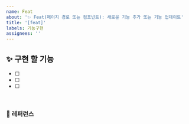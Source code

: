 ```yaml
---
name: Feat
about: '✨ Feat(페이지 경로 또는 컴포넌트): 새로운 기능 추가 또는 기능 업데이트'
title: '[feat]'
labels: 기능구현
assignees: ''
---
```


## ✨ 구현 할 기능

- [ ]
- [ ]
- [ ]

<br>

### 📕 레퍼런스